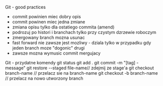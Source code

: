 Git - good practices

* commit powinien miec dobry opis
* commit powinen miec jedna zmiane
* zmiana opisu tylko dla ostatiego commita (amend)
* podrozuj po histori i branchach tylko przy czystym dzrzewie roboczym
* zmergowany branch mozna usunac  
* fast forward nie zawsze jest mozliwy - dziala tylko w przypadku gdy jeden branch moze "dogonic" drugi
* zawsze mozna wymusic commit mergujacy


Git - przydatne komendy
git status
git add .
git commit -m "[tag] - message"
git restore --staged file-name// zdejmij ze stage'a
git checkout branch-name // przelacz sie na branch-name
git checkout -b branch-name // przelacz na nowo utworzony branch
